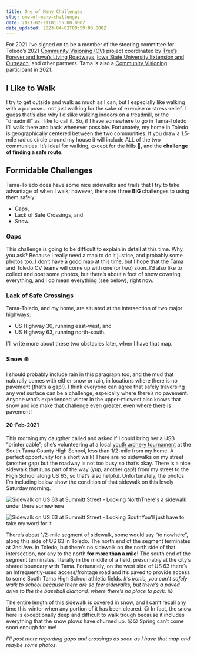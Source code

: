 ```yaml
---
title: One of Many Challenges
slug: one-of-many-challenges
date: 2021-02-21T01:55:00.000Z
date_updated: 2023-04-02T00:59:03.000Z
---
```


For 2021 I’ve signed on to be a member of the steering committee for Toledo’s 2021 [Community Visioning (CV)](https://www.communityvisioning.org/toledo/) project coordinated by [Tree’s Forever and Iowa’s Living Roadways](http://www.treesforever.org/IowasLivingRoadways), [Iowa State University Extension and Outreach](https://www.extension.iastate.edu/), and other partners.  Tama is also a [Community Visioning](https://www.communityvisioning.org/tama/) participant in 2021.

## I Like to Walk

I try to get outside and walk as much as I can, but I especially like walking with a purpose… not just walking for the sake of exercise or stress-relief. I guess that’s also why I dislike walking indoors on a treadmill, or the “dreadmill” as I like to call it. So, if I have somewhere to go in Tama-Toledo I’ll walk there and back whenever possible. Fortunately, my home in Toledo is geographically centered between the two communities.  If you draw a 1.5-mile radius circle around my house it will include ALL of the two communities. It’s ideal for walking, except for the hills 🌄, and the **challenge of finding a safe route**.

## Formidable Challenges

Tama-Toledo does have some nice sidewalks and trails that I try to take advantage of when I walk; however, there are three **BIG** challenges to using them safely:

- Gaps,
- Lack of Safe Crossings, and
- Snow.

### Gaps

This challenge is going to be difficult to explain in detail at this time.  Why, you ask?  Because I really need a map to do it justice, and probably some photos too.  I don’t have a good map at this time, but I hope that the Tama and Toledo CV teams will come up with one (or two) soon. I’d also like to collect and post some photos, but there’s about a foot of snow covering everything, and I do mean everything (see below), right now.

### Lack of Safe Crossings

Tama-Toledo, and my home, are situated at the intersection of two major highways:

- US Highway 30, running east-west, and
- US Highway 63, running north-south.

I’ll write more about these two obstacles later, when I have that map.

### Snow ❄️

I should probably include rain in this paragraph too, and the mud that naturally comes with either snow or rain, in locations where there is no pavement (that’s a gap!). I think everyone can agree that safely traversing any wet surface can be a challenge, espeically where there’s no pavement.  Anyone who’s experienced winter in the upper-midwest also knows that snow and ice make that challenge even greater, even where there is pavement!

#### 20-Feb-2021

This morning my daugther called and asked if I could bring her a USB “printer cable”; she’s volunteering at a local [youth archery tournament](https://www.facebook.com/southtamaarchery/) at the South Tama County High School, less than 1/2-mile from my home. A perfect opportunity for a short walk! There are no sidewalks on my street (another gap) but the roadway is not too busy so that’s okay. There is a nice sidewalk that runs part of the way (yup, another gap!) from my street to the High School along US 63, so that’s also helpful. Unfortunately, the photos I’m including below show the condition of that sidewalk on this lovely Saturday morning.

![Sidewalk on US 63 at Summitt Street - Looking North](https://images-summittdweller.nyc3.cdn.digitaloceanspaces.com/blogs-SummittDweller/4FF7047A-0A7B-4A55-B62B-46FF4B200C57_1_105_c.jpeg)There's a sidewalk under there somewhere

![Sidewalk on US 63 at Summitt Street - Looking South](https://images-summittdweller.nyc3.cdn.digitaloceanspaces.com/blogs-SummittDweller/4FAD6EDE-0D09-4CB0-836A-4D181AD667CF_1_105_c.jpeg)You'll just have to take my word for it

There’s about 1/2-mile segment of sidewalk, some would say “to nowhere”, along this side of US 63 in Toledo.  The north end of the segment terminates at 2nd Ave. in Toledo, but there’s no sidewalk on the north side of that intersection, nor any to the north **for more than a mile!**  The south end of the segment terminates, literally in the middle of a field, presumably at the city’s shared boundary with Tama.  Fortunately, on the west side of US 63 there’s an infrequently-used access/frontage road and it’s paved to provide access to some South Tama High School athletic fields. *It’s ironic, you can’t safely walk to school because there are so few sidewalks, but there’s a paved drive to the the baseball diamond, where there’s no place to park.* 😦

The entire length of this sidewalk is covered in snow, and I can’t recall any time this winter when any portion of it has been cleared. 😦 In fact, the snow here is exceptionally deep and difficult to walk trough because it includes everything that the snow plows have churned up. 😦😦 Spring can’t come soon enough for me!

*I’ll post more regarding gaps and crossings as soon as I have that map and maybe some photos.*
